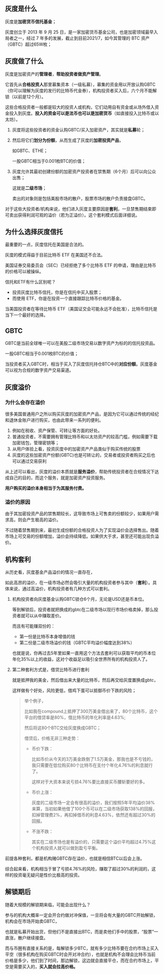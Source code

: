 ## 灰度是什么

灰度是**加密货币信托基金**；

灰度创立于 2013 年 9 月 25 日，是一家加密货币基金公司，也是加密领域最早入局者之一，经过 7 年多的发展，截止到目前2021/7，如今其管理的 BTC 资产（GBTC）超过65W枚；

## 灰度做了什么

灰度是加密资产的**管理者**，**帮助投资者做资产管理**。

它首先从**合格投资人**那里募集资本（一级私募），募集的资金用以开放认购GBTC（你可以理解为灰度的发行的比特币代金券），机构投资者买入后，六个月不能解锁（以前是12个月）。

这些合格投资者一般都是较大的投资人或机构，它们动用自有资金或从场外借入资金投入到灰度。**投入的资金可以是法币也可以是加密货币**（如直接投入比特币或以太坊）。

1. 灰度将这些投资者的资金认购GBTC/买入加密资产，其实就是**私募**轮；

2. 然后将它们**划分为份额**，从而生成了灰度的**加密投资产品**，

   如GBTC、ETHE；

   一股GBTC相当于0.001枚BTC的价值；

3. 灰度允许其最初创建份额的加密资产投资者在禁售期（6个月）后可以向公众出售；

   这就是**二级市场**；

   卖出的对象则是包括美股市场的散户，股票市场的散户负责接盘GBTC。

对于这些大投资者/机构来说，他们进入灰度主要原因是**套利**，一旦禁售期结束即可卖出获得利润可观的溢价（若为正溢价）。这个套利模式后面详细说。



## 为什么选择灰度信托

最重要的一点，灰度信托在美国是合法的。

灰度的模式得益于目前比特币 ETF 在美国还不合法。

美国证券交易委员会（SEC）已经拒绝了多个比特币 ETF 的申请，理由是比特币的价格可以被操纵。

信托和ETF有什么区别呢？

- 投资灰度比特币信托，你是在信托中买入股票；
- 而使用 ETF，你是在投资一个直接跟踪比特币价格的基金。

当美国投资者在等待比特币 ETF（美国证交会可能永远不会批准），比特币信托是当下一个最好的选择。

## GBTC

GBTC是当前全球唯一可以在美股二级市场交易以数字资产为标的的信托投资品。

一股GBTC相当于0.001枚BTC的价值；

当投资者买入GBTC时，相当于买入了灰度信托持仓BTC中的**对应份额**。灰度基金可以视为合规的数字资产交易渠道。

## 灰度溢价

### 为什么会存在溢价

很多美国普通用户之所以购买灰度的加密资产产品，是因为它可以通过传统的经纪和退休金账户进行购买，也由此带来一系列的便利。

1. 例如在税收、资产保管、可转让等方面的好处。
2. 普通投资者，不需要拥有管理比特币和以太坊资产的较高门槛，例如需要下载加密钱包，管理密钥等；
3. 从用户体验上看，投资灰度中的加密资产产品类似于购买传统的股票
4. 灰度的这些加密资产份额(GBTC)也是可转让的，交易者或投资者购买之后也可以通过交易获利

从上述可以看出，灰度的溢价本质就是**服务溢价**，帮助传统投资者在合规情况下达成自己的目的，而这个服务，就是加密资产投资服务。

**用户购买的溢价本身相当于为其服务付费。**

### 溢价的原因

由于其加密投资产品的禁售期较长，这导致市场上可售卖的份额较少，如果用户需求高，则会产生极高的溢价。

不过随着禁售期到来，最初生成份额的合格投资人为了实现溢价会选择售出。随着市场上可交易的份额增加，溢价会持续降低。如果供大于求，甚至还可能出现负溢价。



## 机构套利

从历史看，灰度基金产品溢价的情况一直存在，

如此高昂的溢价，在一级市场必然会吸引大量的机构投资者参与其中（**套利**）。具体来说，通过高溢价，机构投资者有几种方式可以套利。

1. 机构投资者向灰度基金认购GBTC锁仓6个月，无论是USD还是币本位。

   等到解锁后，投资者就把换成的gbtc在二级市场以现行市场价格卖掉，那么投资者就可以从中赚取差价。

   而且有可能赚双份的：

   - 第一份是比特币本身增值的钱
   - 第二份是二级市场溢价的钱（GBTC平均溢价幅度达到38%）

   也就是说，你再过去5年里如果一直用这个方法去套利可以获取平均的币本位年化35%以上的收益，这对个收益足以吸引全世界所有的机构投资人了。 

2. 第二种套利方式是，借贷比特币进行套利

   就是抵押我的美金，然后借出来大量的比特币，然后再交给灰度置换成gbtc，

   这样做有个好处，风险更低，借鸡下蛋可以抵御币价下跌的风险；

   > 举个例子，
   >
   > 比如我在compound上抵押了300万美金借出来了，80个比特币，这个平台的借贷率是80%，借比特币的年化利率是4.63%;
   >
   > 然后将这80个BTC交给灰度换成GBTC；
   >
   > 借贷后，价格无非三种走势：
   >
   > - 币价下跌：
   >
   >   比如币价从今天的3万美金跌倒了1.5万美金，那我也是不亏钱的，我只需要在低位购买80个比特币在支付个年化4.76%的利息就行了。
   >
   >   这样对于大资本来说亏损4.76%要比直接买币腰斩要好的多。 
   >
   > - 币价上涨：
   >
   >   灰度的二级市场一定会有很高的溢价，我们按照5年平均溢价38%来算，当初如果他借了100个币可以在二级市场获取138%的回报，扣掉管理费2%，再扣掉借币的利息4.63%，依然还有超过30%的回报。   
   >
   > - 不涨不跌：
   >
   >   其实在二级市场也是有溢价的，只需要这个溢价平均超过4.75%这个机构投资人就可以做到盈亏平衡。  

前提各种套利，都是机构赌GBTC存在溢价，也就是相信BTC以后会上涨。

综合起来看，机构相当于冒了亏损4.76%的风险，赚取了超过30%的利润的，这样的投资毫无疑问是性价比极高的投资。 



## 解锁期后

随着大规模的解锁期来临，可能会出现什么？

参与的机构大概率一定会开合约做对冲保值，一旦将会有大量的GBTC开始解锁，机构会在市场开始卖GBTC，

也就是私募开始出货，但他们不是直接出BTC，而是卖他们手中的股票，“股票”一直涨，散户继续接盘。

而与币圈有直接关系的是，每解锁多少BTC，就有多少比特币要在合约市场上买入平空（很多机构在购买GBTC时会开对冲合约），也就是机构不会理会比特币当前价格是多少，他们到了时间，那边解锁，这边就会直接平仓，而在合约市场上，平空是需要买入的，**买入就会拉高价格。**